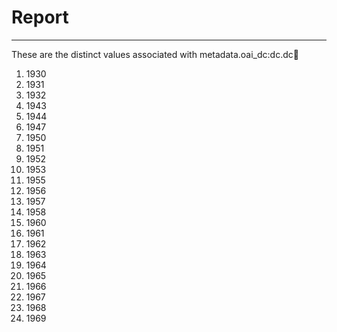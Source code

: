 # Report
---
These are the distinct values associated with metadata.oai_dc:dc.dc:date:

1. 1930
2. 1931
3. 1932
4. 1943
5. 1944
6. 1947
7. 1950
8. 1951
9. 1952
10. 1953
11. 1955
12. 1956
13. 1957
14. 1958
15. 1960
16. 1961
17. 1962
18. 1963
19. 1964
20. 1965
21. 1966
22. 1967
23. 1968
24. 1969
